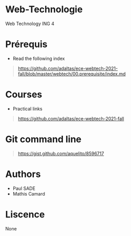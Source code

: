 # Web-Technologie
Web Technology ING 4

# Prérequis
- Read the following index
> https://github.com/adaltas/ece-webtech-2021-fall/blob/master/webtech/00.prerequisite/index.md

# Courses
- Practical links
> https://github.com/adaltas/ece-webtech-2021-fall

# Git command line
> https://gist.github.com/aquelito/8596717

# Authors
- Paul SADE
- Mathis Camard

# Liscence
None
